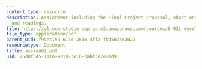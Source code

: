 ```yaml
---
content_type: resource
description: Assignment including the Final Project Proposal, short answer questions,
  and readings.
file: https://ol-ocw-studio-app-qa.s3.amazonaws.com/courses/6-931-development-of-inventions-and-creative-ideas-spring-2008/75d8f345111a92183e163abf3e2491d9_assign02.pdf
file_type: application/pdf
parent_uid: f94ec759-611d-2815-4ffa-fbd50236a027
resourcetype: Document
title: assign02.pdf
uid: 75d8f345-111a-9218-3e16-3abf3e2491d9
---
```

